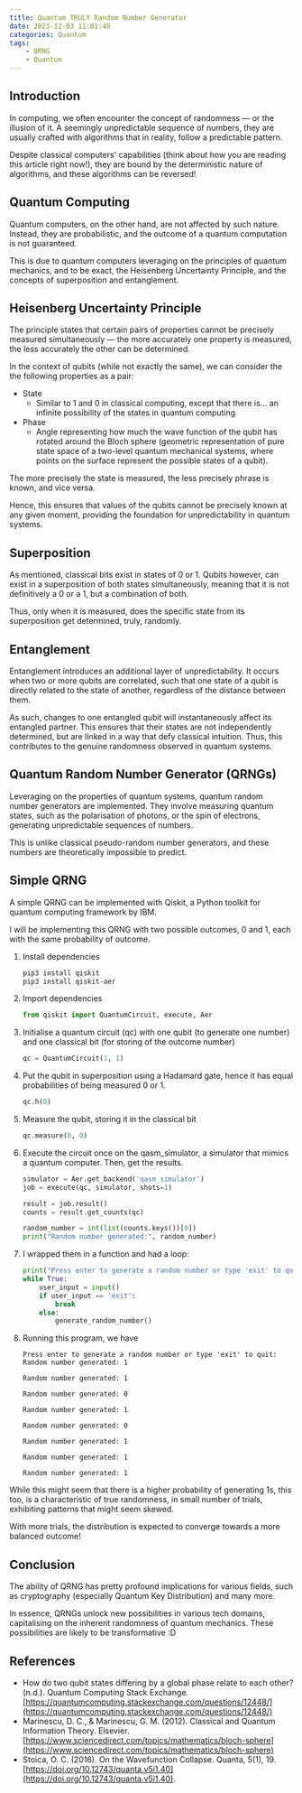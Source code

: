 ```yaml
---
title: Quantum TRULY Random Number Generator
date: 2023-12-03 11:01:49
categories: Quantum
tags: 
    - QRNG 
    - Quantum
---
```



## Introduction
In computing, we often encounter the concept of randomness — or the illusion of it. A seemingly unpredictable sequence of numbers, they are usually crafted with algorithms that in reality, follow a predictable pattern. 

Despite classical computers' capabilities (think about how you are reading this article right now!), they are bound by the deterministic nature of algorithms, and these algorithms can be reversed! 

## Quantum Computing
Quantum computers, on the other hand, are not affected by such nature. Instead, they are probabilistic, and the outcome of a quantum computation is not guaranteed.

This is due to quantum computers leveraging on the principles of quantum mechanics, and to be exact, the Heisenberg Uncertainty Principle, and the concepts of superposition and entanglement.

## Heisenberg Uncertainty Principle
The principle states that certain pairs of properties cannot be precisely measured simultaneously — the more accurately one property is measured, the less accurately the other can be determined.

In the context of qubits (while not exactly the same), we can consider the the following properties as a pair:
- State
    - Similar to 1 and 0 in classical computing, except that there is... an infinite possibility of the states in quantum computing
- Phase
    - Angle representing how much the wave function of the qubit has rotated around the Bloch sphere (geometric representation of pure state  space of a two-level quantum mechanical systems, where points on the surface represent the possible states of a qubit).

The more precisely the state is measured, the less precisely phrase is known, and vice versa. 

Hence, this ensures that values of the qubits cannot be precisely known at any given moment, providing the foundation for unpredictability in quantum systems.

## Superposition
As mentioned, classical bits exist in states of 0 or 1. Qubits however, can exist in a superposition of both states simultaneously, meaning that it is not definitively a 0 or a 1, but a combination of both.

Thus, only when it is measured, does the specific state  from its superposition get determined, truly, randomly.

## Entanglement
Entanglement introduces an additional layer of unpredictability. It occurs when two or more qubits are correlated, such that one state of a qubit is directly related to the state of another, regardless of the distance between them.

As such, changes to one entangled qubit will instantaneously affect its entangled partner. This ensures that their states are not independently determined, but are linked in a way that defy classical intuition. Thus, this contributes to the genuine randomness observed in quantum systems.

## Quantum Random Number Generator (QRNGs)
Leveraging on the properties of quantum systems, quantum random number generators are implemented. They involve measuring quantum states, such as the polarisation of photons, or the spin of electrons, generating unpredictable sequences of numbers. 

This is unlike classical pseudo-random number generators, and these numbers are theoretically impossible to predict.

## Simple QRNG
A simple QRNG can be implemented with Qiskit, a Python toolkit for quantum computing framework by IBM. 

I will be implementing this QRNG with two possible outcomes, 0 and 1, each with the same probability of outcome.

1. Install dependencies
    ```bash
    pip3 install qiskit
    pip3 install qiskit-aer
    ```

2. Import dependencies
    ```py
    from qiskit import QuantumCircuit, execute, Aer
    ```

3. Initialise a quantum circuit (qc) with one qubit (to generate one number) and one classical bit (for storing of the outcome number)
    ```py
    qc = QuantumCircuit(1, 1)
    ```

4. Put the qubit in superposition using a Hadamard gate, hence it has equal probabilities of being measured  0 or 1.
    ```py
    qc.h(0)
    ```

5. Measure the qubit, storing it in the classical bit 
    ```py
    qc.measure(0, 0)
    ```

6. Execute the circuit once on the qasm_simulator, a simulator that mimics a quantum computer. Then, get the results. 
    ```py
    simulator = Aer.get_backend('qasm_simulator')
    job = execute(qc, simulator, shots=1)

    result = job.result()
    counts = result.get_counts(qc)

    random_number = int(list(counts.keys())[0])
    print("Random number generated:", random_number)    
    ```

7. I wrapped them in a function and had a loop:

    ```py
    print("Press enter to generate a random number or type 'exit' to quit: ")
    while True:
        user_input = input()
        if user_input == 'exit':
            break
        else:
            generate_random_number()
    ```

8. Running this program, we have 
    ```
    Press enter to generate a random number or type 'exit' to quit: 
    Random number generated: 1

    Random number generated: 1

    Random number generated: 0

    Random number generated: 1

    Random number generated: 0

    Random number generated: 1

    Random number generated: 1

    Random number generated: 1
    ```

While this might seem that there is a higher probability of generating 1s, this too, is a characteristic of true randomness, in small number of trials, exhibiting patterns that might seem skewed.

With more trials, the distribution is expected to converge towards a more balanced outcome!

## Conclusion
The ability of QRNG has pretty profound implications for various fields, such as cryptography (especially Quantum Key Distribution) and many more. 

In essence, QRNGs unlock new possibilities in various tech domains, capitalising on the inherent randomness of quantum mechanics. These possibilities are likely to be transformative :D


## References
- How do two qubit states differing by a global phase relate to each other? (n.d.). Quantum Computing Stack Exchange. [https://quantumcomputing.stackexchange.com/questions/12448/](https://quantumcomputing.stackexchange.com/questions/12448/)
- Marinescu, D. C., & Marinescu, G. M. (2012). Classical and Quantum Information Theory. Elsevier. [https://www.sciencedirect.com/topics/mathematics/bloch-sphere](https://www.sciencedirect.com/topics/mathematics/bloch-sphere)
- Stoica, O. C. (2016). On the Wavefunction Collapse. Quanta, 5(1), 19. [https://doi.org/10.12743/quanta.v5i1.40](https://doi.org/10.12743/quanta.v5i1.40).